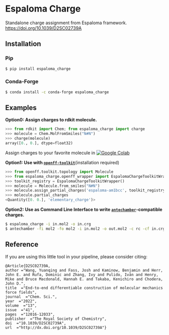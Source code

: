Espaloma Charge
=======

Standalone charge assignment from Espaloma framework. https://doi.org/10.1039/D2SC02739A

## Installation

### Pip

```bash
$ pip install espaloma_charge
```

### Conda-Forge

```bash
$ conda install -c conda-forge espaloma_charge
```


## Examples
**Option0: Assign charges to rdkit molecule.**

```python
>>> from rdkit import Chem; from espaloma_charge import charge
>>> molecule = Chem.MolFromSmiles("N#N")
>>> charge(molecule)
array([0., 0.], dtype=float32)

```

Assign charges to your favorite molecule in 
[![Google Colab](https://colab.research.google.com/assets/colab-badge.svg)](https://colab.research.google.com/drive/1e14EkNyidPI0wXBGcewh9m9LC1imSRWZ?usp=sharing)


**Option1: Use with [`openff-toolkit`](https://github.com/openforcefield/openff-toolkit)**(installation required)

```python
>>> from openff.toolkit.topology import Molecule
>>> from espaloma_charge.openff_wrapper import EspalomaChargeToolkitWrapper
>>> toolkit_registry = EspalomaChargeToolkitWrapper()
>>> molecule = Molecule.from_smiles("N#N")
>>> molecule.assign_partial_charges('espaloma-am1bcc', toolkit_registry=toolkit_registry)
>>> molecule.partial_charges
<Quantity([0. 0.], 'elementary_charge')>
```

**Option2: Use as Command Line Interface to write [`antechamber`](http://ambermd.org/antechamber/ac.html)-compatible charges.**
```bash
$ espaloma_charge -i in.mol2 -o in.crg
$ antechamber -fi mol2 -fo mol2 -i in.mol2 -o out.mol2 -c rc -cf in.crg 
```

## Reference
If you are using this little tool in your pipeline, please consider citing:

```
@Article{D2SC02739A,
author ="Wang, Yuanqing and Fass, Josh and Kaminow, Benjamin and Herr, John E. and Rufa, Dominic and Zhang, Ivy and Pulido, Iván and Henry, Mike and Bruce Macdonald, Hannah E. and Takaba, Kenichiro and Chodera, John D.",
title  ="End-to-end differentiable construction of molecular mechanics force fields",
journal  ="Chem. Sci.",
year  ="2022",
volume  ="13",
issue  ="41",
pages  ="12016-12033",
publisher  ="The Royal Society of Chemistry",
doi  ="10.1039/D2SC02739A",
url  ="http://dx.doi.org/10.1039/D2SC02739A"}

```
